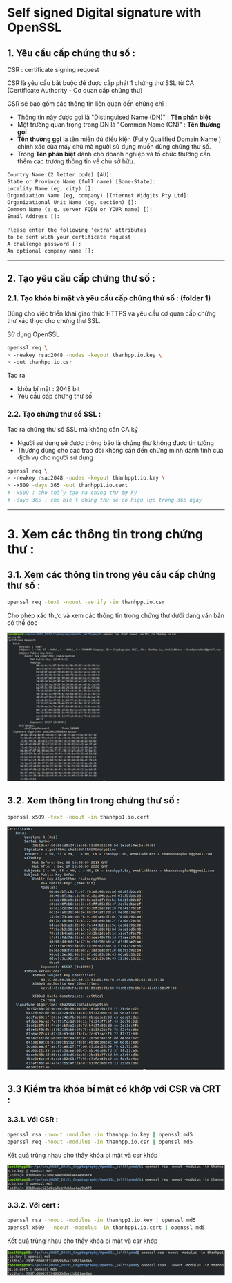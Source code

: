 # Self signed Digital signature with OpenSSL

## 1. Yêu cầu cấp chứng thư số  : 

CSR : certificate signing request

CSR là yêu cầu bắt buộc để được cấp phát 1 chứng thư SSL từ CA (Certificate Authority - Cơ quan cấp chứng thư)

CSR sẽ bao gồm các thông tin liên quan đến chứng chỉ : 
-  Thông tin này được gọi là "Distinguised Name (DN)" : **Tên phân biệt**
- Một trường quan trọng trong DN là  "Common Name (CN)" : **Tên thường gọi**
- **Tên thường gọi** là tên miền đủ điều kiện (Fully Qualified Domain Name ) chính xác của máy chủ mà người sử dụng muốn dùng chứng thư số.
- Trong **Tên phân biệt** dành cho doanh nghiệp và tổ chức thường cần thêm các trường thông tin về chủ sở hữu.
```shell
Country Name (2 letter code) [AU]:
State or Province Name (full name) [Some-State]:
Locality Name (eg, city) []:
Organization Name (eg, company) [Internet Widgits Pty Ltd]:
Organizational Unit Name (eg, section) []:
Common Name (e.g. server FQDN or YOUR name) []:
Email Address []:

Please enter the following 'extra' attributes
to be sent with your certificate request
A challenge password []:
An optional company name []:
```
____________________
## 2. Tạo yêu cầu cấp chứng thư số :
### 2.1. Tạo khóa bí mật và yêu cầu cấp chứng thứ số : (folder 1)
Dùng cho việc triển khai giao thức HTTPS và yêu cầu cơ quan cấp chứng thư xác thực cho chứng thư SSL.

Sử dụng OpenSSL 
```bash
openssl req \
> -newkey rsa:2048 -nodes -keyout thanhpp.io.key \
> -out thanhpp.io.csr
```
Tạo ra 
- khóa bí mật : 2048 bit
- Yêu cầu cấp chứng thư số


### 2.2. Tạo chứng thư số SSL : 
Tạo ra chứng thư số  SSL mà không cần CA ký 
- Người sử dụng sẽ được thông báo là chứng thư không được tin tưởng
- Thường dùng cho các trao đôỉ không cần đến chứng minh danh tính của dịch vụ cho người sử dụng

```bash
openssl req \
> -newkey rsa:2048 -nodes -keyout thanhpp1.io.key \
> -x509 -days 365 -out thanhpp1.io.cert
# -x509 : cho thấy tạo ra chứng thư tự ký
# -days 365 : cho biết chứng thư sẽ có hiệu lực trong 365 ngày
```

______________
# 3. Xem các thông tin trong chứng thư :
## 3.1. Xem các thông tin trong yêu cầu cấp chứng thư số : 
```bash
openssl req -text -noout -verify -in thanhpp.io.csr
```
Cho phép xác thực và xem các thông tin trong chứng thư dưới dạng văn bản có thể đọc

![alt text](img/001.png)

## 3.2. Xem thông tin trong chứng thư số :
```bash
openssl x509 -text -noout -in thanhpp1.io.cert 
```

![Alt text](img/002.png)

## 3.3 Kiểm tra khóa bí mật có khớp với CSR và CRT :
### 3.3.1. Với CSR : 
```bash
openssl rsa -noout -modulus -in thanhpp.io.key | openssl md5
openssl req -noout -modulus -in thanhpp.io.csr | openssl md5
```
Kết quả trùng nhau cho thấy khóa bí mật và csr khớp

![alt text](img/003.png)

### 3.3.2. Với cert : 
```bash
openssl rsa -noout -modulus -in thanhpp1.io.key | openssl md5
openssl x509  -noout -modulus -in thanhpp1.io.cert | openssl md5
```
Kết quả trùng nhau cho thấy khóa bí mật và csr khớp

![alt text](img/004.png)